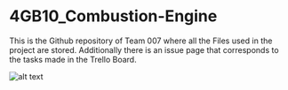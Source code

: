 # 4GB10_Combustion-Engine
This is the Github repository of Team 007 where all the Files used in the project are stored.
Additionally there is an issue page that corresponds to the tasks made in the Trello Board. 

![alt text](https://www.google.com/url?sa=i&url=https%3A%2F%2Fseekvectorlogo.com%2Feindhoven-university-of-technology-tue-vector-logo-svg%2F&psig=AOvVaw3ljZPWGAUDsuMm5dErYFvK&ust=1612747195913000&source=images&cd=vfe&ved=0CAIQjRxqFwoTCIDGotDN1u4CFQAAAAAdAAAAABAJ)
